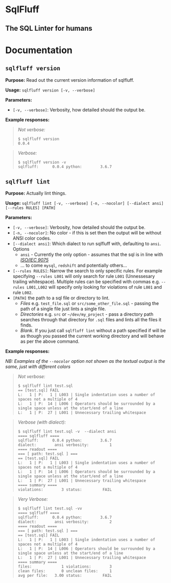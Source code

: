 # SqlFluff
## The SQL Linter for humans

# Documentation

## `sqlfluff version`

**Purpose:** Read out the current version information of sqlfluff.

**Usage:** `sqlfluff version [-v, --verbose]`

**Parameters:**

- `[-v, --verbose]`: Verbosity, how detailed should the output be.

**Example responses:**

> *Not verbose:*
> ```shell
> $ sqlfluff version
> 0.0.4
> ```

> *Verbose:*
> ```shell
> $ sqlfluff version -v
> sqlfluff:      0.0.4 python:        3.6.7
> ```

## `sqlfluff lint`

**Purpose:** Actually lint things.

**Usage:** `sqlfluff lint [-v, --verbose] [-n, --nocolor] [--dialect ansi] [--rules RULES] [PATH]`

**Parameters:**

- `[-v, --verbose]`: Verbosity, how detailed should the output be.
- `[-n, --nocolor]`: No color - if this is set then the output will be
  without ANSI color codes.
- `[--dialect ansi]`: Which dialect to run sqlfluff with, defaulting
  to `ansi`. Options
  - `ansi` - Currently the only option - assumes that the sql is in
    line with [_ISO/IEC 9075_](https://en.wikipedia.org/wiki/ISO/IEC_9075)
  - ... to come `mysql`, `redshift` and potentially others...
- `[--rules RULES]`: Narrow the search to only specific rules. For example
  specifying `--rules L001` will only search for rule `L001` (Unnessesary
  trailing whitespace). Multiple rules can be specified with commas e.g.
  `--rules L001,L002` will specify only looking for violations of rule 
  `L001` and rule `L002`.
- `[PATH]` the path to a sql file or directory to lint.
  - _Files_ e.g. `test_file.sql` or `src/some_other_file.sql` - passing
    the path of a single file just lints a single file.
  - _Directories_ e.g. `src` or `~/dev/my_project` - pass a directory path
    searches through that directory for `.sql` files and lints all the
    files it finds.
  - _Blank_. If you just call `sqlfluff lint` without a path specified
    if will be as though you passed the current working directory and
    will behave as per the above command.

**Example responses:**

_NB: Examples of the `--nocolor` option not shown as the textual output is the same, just with different colors_

> *Not verbose:*
> ```shell
> $ sqlfluff lint test.sql
> == [test.sql] FAIL
> L:   1 | P:   1 | L003 | Single indentation uses a number of spaces not a multiple of 4
> L:   1 | P:  14 | L006 | Operators should be surrounded by a single space unless at the start/end of a line
> L:   1 | P:  27 | L001 | Unnecessary trailing whitespace
> ```

> *Verbose (with dialect):*
> ```shell
> $ sqlfluff lint test.sql -v  --dialect ansi
> ==== sqlfluff ====
> sqlfluff:      0.0.4 python:        3.6.7
> dialect:        ansi verbosity:         1
> ==== readout ====
> === [ path: test.sql ] ===
> == [test.sql] FAIL
> L:   1 | P:   1 | L003 | Single indentation uses a number of spaces not a multiple of 4
> L:   1 | P:  14 | L006 | Operators should be surrounded by a single space unless at the start/end of a line
> L:   1 | P:  27 | L001 | Unnecessary trailing whitespace
> ==== summary ====
> violations:        3 status:         FAIL
> ```


> *Very Verbose:*
> ```shell
> $ sqlfluff lint test.sql -vv
> ==== sqlfluff ====
> sqlfluff:      0.0.4 python:        3.6.7
> dialect:        ansi verbosity:         2
> ==== readout ====
> === [ path: test.sql ] ===
> == [test.sql] FAIL
> L:   1 | P:   1 | L003 | Single indentation uses a number of spaces not a multiple of 4
> L:   1 | P:  14 | L006 | Operators should be surrounded by a single space unless at the start/end of a line
> L:   1 | P:  27 | L001 | Unnecessary trailing whitespace
> ==== summary ====
> files:             1 violations:        3
> clean files:       0 unclean files:     1
> avg per file:   3.00 status:         FAIL
> ```
